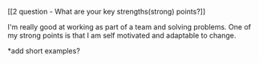 [[2 question  - What are your key strengths(strong) points?]]

I'm really good at working as part of a team and solving problems. One of my strong points is that I am self motivated and adaptable to change.  

*add short examples?
